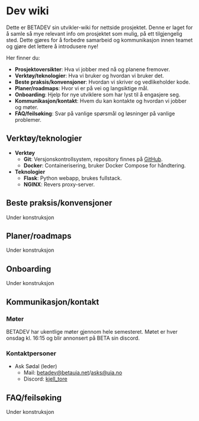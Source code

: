 # Dev wiki

Dette er BETADEV sin utvikler-wiki for nettside prosjektet. Denne er laget for å samle så mye relevant info om prosjektet som mulig, på ett tilgjengelig sted. Dette gjøres for å forbedre samarbeid og kommunikasjon innen teamet og gjøre det lettere å introdusere nye!

Her finner du:

- **Prosjektoversikter**: Hva vi jobber med nå og planene fremover.
- **Verktøy/teknologier**: Hva vi bruker og hvordan vi bruker det.
- **Beste praksis/konvensjoner**: Hvordan vi skriver og vedlikeholder kode.
- **Planer/roadmaps**: Hvor vi er på vei og langsiktige mål.
- **Onboarding**: Hjelp for nye utviklere som har lyst til å engasjere seg.
- **Kommunikasjon/kontakt**: Hvem du kan kontakte og hvordan vi jobber og møter.
- **FAQ/feilsøking**: Svar på vanlige spørsmål og løsninger på vanlige problemer.

## Verktøy/teknologier

- **Verktøy**
    - **Git**: Versjonskontrollsystem, repository finnes på [GitHub](https://github.com/askeladd123/betadev-developed-development.net).
    - **Docker**: Containerisering, bruker Docker Compose for håndtering.
- **Teknologier**
    - **Flask**: Python webapp, brukes fullstack.
    - **NGINX**: Revers proxy-server.
## Beste praksis/konvensjoner

Under konstruksjon

## Planer/roadmaps

Under konstruksjon

## Onboarding

Under konstruksjon

## Kommunikasjon/kontakt

### Møter

BETADEV har ukentlige møter gjennom hele semesteret. Møtet er hver onsdag kl. 16:15 og blir annonsert på BETA sin discord.

### Kontaktpersoner

- Ask Sødal (leder)
    - Mail: betadev@betauia.net/asks@uia.no
    - Discord: [kjell_tore](https://discordapp.com/users/321235877567266818)

## FAQ/feilsøking

Under konstruksjon

<!-- ## Ting å gjøre -->
<!---->
<!-- - feature: login system -->
<!-- - feature: markdown system  -->
<!-- - feature: integrere markdown editor -->
<!-- - feature: legg til alle spill fra game jam 1 og 2 (h2023) -->
<!-- - feature: lage game jam entries side -->
<!-- - feature: lage wiki side -->
<!-- - feature: knapp som fører til wiki -->
<!-- - feature: fiske automatisk deployment -->
<!-- - feature: dark og light mode -->
<!-- - feature: server log, hvis den krasjer -->
<!-- - feature: ny kolonne på game jam entries; navn -->
<!-- - cleanup: lukke unødvendige porter som 8000 og 5000 -->
<!-- - cleanup: lage betalan tab -->
<!-- - cleanup: merge dark mode -->
<!-- - cleanup: skrive om javascript -->
<!-- - cleanup: merge main -->
<!-- - cleanup: fikse tab skrift: databasefil -->
<!-- - cleanup: gi ssh access fra vps til gitolite -->
<!-- - bug: fikse https -->
<!-- - bug: fikse tabs -->
<!-- - bug: www.betauia.net funker ikke -->
<!---->
<!-- ## Wiki -->
<!-- For å starte serveren, må du ha tilgang til den. Så kan du bruke ssh.  -->
<!-- Kjøre serveren:  -->
<!-- lag virtual environment, og aktiver -->
<!-- installer flask -->
<!-- dtach -c /tmp/betauia-server flask –app app run –host=0.0.0.0 -->
<!---->
<!-- Vi bruker NGINX med letsencrypt sin certbot for ssl cert.  -->
<!---->
<!-- Ny db: flask –app app init-db -->
<!-- Ny bruker: python3 create_user.py <username> <password> -->
<!---->
<!-- ## Spill -->
<!-- Spillene er hostet med Gitolite, på en egen bruker på vps som heter git. Med Gitolite kan du bestemme hvem som har tilgang til hvilke repos. Dette gjør at folk kan oppdatere spillene sine selv. For å gjøre dette, må du klone et repo som heter gitolite-admin, og endre på konfigurasjonsfilene der. Mer info finner du på internett. -->
